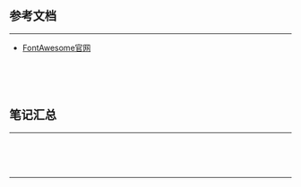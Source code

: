 ## 参考文档

---

* [FontAwesome官网](http://fontawesome.dashgame.com/)



<br/><br/><br/>



## 笔记汇总

---





<br/><br/><br/>

---

